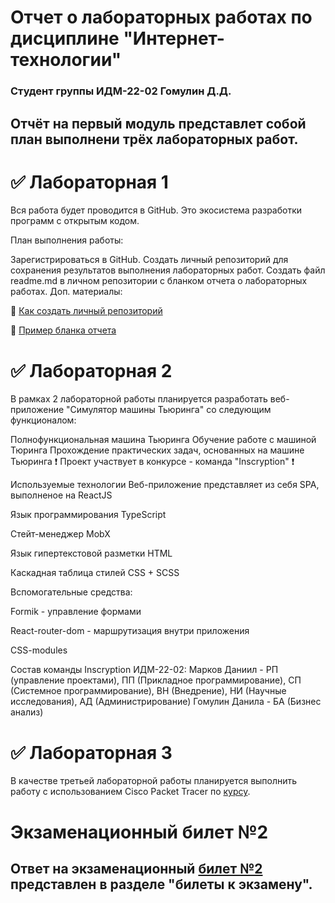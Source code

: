 # Отчет о лабораторных работах по дисциплине "Интернет-технологии"
### Студент группы ИДМ-22-02 Гомулин Д.Д.
## Отчёт на первый модуль представлет собой план выполнени трёх лабораторных работ.


# ✅ Лабораторная 1
Вся работа будет проводится в GitHub. Это экосистема разработки программ с открытым кодом.

План выполнения работы:

Зарегистрироваться в GitHub.
Создать личный репозиторий для сохранения результатов выполнения лабораторных работ.
Создать файл readme.md в личном репозитории с бланком отчета о лабораторных работах.
Доп. материалы:

📍 [Как создать личный репозиторий](https://htmlacademy.ru/blog/git/github-as-hosting)

📍 [Пример бланка отчета](https://github.com/okoff/okoff.github.io/tree/master/oop/lab1)

# ✅ Лабораторная 2
В рамках 2 лабораторной работы планируется разработать веб-приложение "Симулятор машины Тьюринга" со следующим функционалом:

Полнофункциональная машина Тьюринга
Обучение работе с машиной Тюринга
Прохождение практических задач, основанных на машине Тьюринга
❗ Проект участвует в конкурсе - команда "Inscryption" ❗

Используемые технологии
Веб-приложение представляет из себя SPA, выполненое на ReactJS 

Язык программирования TypeScript 

Стейт-менеджер MobX 

Язык гипертекстовой разметки HTML 

Каскадная таблица стилей CSS + SCSS  

Вспомогательные средства:

Formik - управление формами

React-router-dom - маршрутизация внутри приложения

CSS-modules

Состав команды Inscryption
ИДМ-22-02:
Марков Даниил - РП (управление проектами), ПП (Прикладное программирование), СП (Системное программирование), ВН (Внедрение), НИ (Научные исследования), АД (Администрирование)
Гомулин Данила - БА (Бизнес анализ)

# ✅ Лабораторная 3
В качестве третьей лабораторной работы планируется выполнить работу с использованием Сisco Packet Tracer по [курсу](https://intuit.ru/studies/courses/3549/791/info).

# Экзаменационный билет №2
## Ответ на экзаменационный [билет №2](https://github.com/stankin/inet-2022/wiki/exam02) представлен в разделе "билеты к экзамену".
